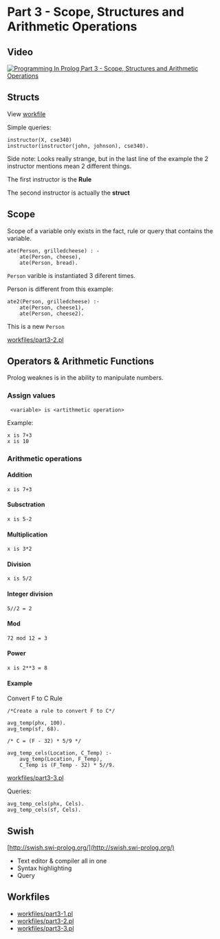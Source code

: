 # Part 3 -  Scope, Structures and Arithmetic Operations

## Video
[![Programming In Prolog Part 3 - Scope, Structures and Arithmetic Operations](http://img.youtube.com/vi/AXuhIFciI0c/0.jpg)](http://www.youtube.com/watch?v=AXuhIFciI0c "Programming In Prolog Part 3 - Scope, Structures and Arithmetic Operations")

## Structs

View [workfile](workfiles/part3-1.pl)

Simple queries: 
```
instructor(X, cse340)
instructor(instructor(john, johnson), cse340).
```

Side note: Looks really strange, but in the last line of the example the 2 instructor mentions mean 2 different things. 

The first instructor is the **Rule**

The second instructor is actually the **struct**

## Scope

Scope of a variable only exists in the fact, rule or query that contains the variable.

```
ate(Person, grilledcheese) : -
	ate(Person, cheese),
	ate(Person, bread).
```

`Person` varible is instantiated 3 diferent times.

Person is different from this example: 
```
ate2(Person, grilledcheese) :-
	ate(Person, cheese1),
	ate(Person, cheese2).
```
This is a new `Person`

[workfiles/part3-2.pl](workfiles/part3-2.pl)

## Operators & Arithmetic Functions

Prolog weaknes is in the ability to manipulate numbers.

### Assign values 

` <variable> is <artithmetic operation>`

Example:

	x is 7+3
	x is 10

### Arithmetic operations

#### Addition
	x is 7+3
#### Subsctration
	x is 5-2
#### Multiplication
	x is 3*2
#### Division
	x is 5/2

#### Integer division
	5//2 = 2

#### Mod
	72 mod 12 = 3

#### Power
	x is 2**3 = 8

#### Example
Convert F to C Rule

```
/*Create a rule to convert F to C*/

avg_temp(phx, 100).
avg_temp(sf, 68).

/* C = (F - 32) * 5/9 */

avg_temp_cels(Location, C_Temp) :-
	avg_temp(Location, F_Temp), 
	C_Temp is (F_Temp - 32) * 5//9.
```
[workfiles/part3-3.pl](workfiles/part3-3.pl)


Queries: 

```
avg_temp_cels(phx, Cels).
avg_temp_cels(sf, Cels).
```


## Swish

[http://swish.swi-prolog.org/](http://swish.swi-prolog.org/)

* Text editor & compiler all in one
* Syntax highlighting
* Query


## Workfiles

* [workfiles/part3-1.pl](workfiles/part3-1.pl)
* [workfiles/part3-2.pl](workfiles/part3-2.pl)
* [workfiles/part3-3.pl](workfiles/part3-3.pl)
